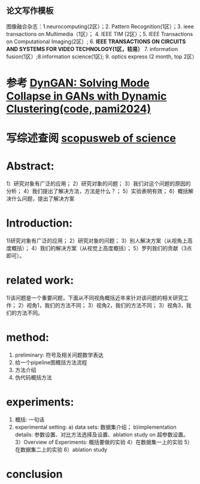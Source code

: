 ## 论文写作模板
图像融合杂志：1.neurocomputing(2区）；2. Pattern Recognition(1区）；3. ieee transactions on Multimedia（1区）；
4. IEEE TIM (2区）；5. IEEE Transactions on Computational Imaging(2区）; 6. **IEEE TRANSACTIONS ON CIRCUITS AND SYSTEMS FOR VIDEO TECHNOLOGY(1区，较易）**
7. information fusion(1区）;8.information science(1区); 9. optics express (2 month, top 2区）
# 参考 [DynGAN: Solving Mode Collapse in GANs with Dynamic Clustering(code, pami2024)](https://ieeexplore.ieee.org/document/10440507)

# 写综述查阅 [scopus](https://www.scopus.com/search/form.uri?display=basic&zone=header&origin=#basic)[web of science](https://webofscience.clarivate.cn/wos/alldb/summary/4387e34a-d31a-4e62-9a42-c4d4974e9c77-d3fdfee7/relevance/1)

# Abstract:
1）研究对象有广泛的应用；
2）研究对象的问题；
3）我们对这个问题的原因的分析；
4）我们提出了解决方法，方法是什么？；
5）实验表明有效；
6）概括解决什么问题，提出了解决方案
# Introduction:
1)研究对象有广泛的应用；
2）研究对象的问题；
3）别人解决方案（从视角上高度概括）；
4）我们的解决方案（从视觉上高度概括）；
5）罗列我们的贡献（3点即可）。
# related work: 
1)该问题是一个重要问题，下面从不同视角概括近年来针对该问题的相关研究工作；
2）视角1，我们的方法不同；
3）视角2，我们的方法不同；
3）视角3，我们的方法不同。
# method:
1) preliminary: 符号及相关问题数学表达
2) 给一个pipeline图概括方法流程
3) 方法介绍
4) 伪代码概括方法
# experiments:
1) 概括: 一句话
2) experimental setting: a) data sets: 数据集介绍； b)implementation details: 参数设置、对比方法选择及设置、ablation study on 超参数设置。
3）Overview of Experiments: 概括要做的实验
4）在数据集一上的实验
5）在数据集二上的实验
6）ablation study
# conclusion
